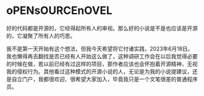 # oPENsOURCEnOVEL
好的代码都是开源的，它经得起所有人的审视。那么好的小说是不是也应该是开源的，它凝聚了所有人的巧思。

我不是第一天开始有这个想法，但我今天希望将它付诸实践，2023年6月18日。我也懒得再去翻找是否已经有人开始这么做了，这种调研工作会在以后我觉得必要的时候在做，若以前已经有过这样的项目，那作者应该也会怀抱着开源精神，无视我的侵权行为。其他看过这种模式的开源小说的人，无论是为我的小说提建议，还是自立门户，我都很欢迎、很希望大家加入，毕竟我只是一个文笔很差的普通程序员。
